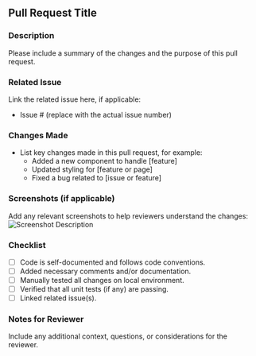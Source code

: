 ## Pull Request Title

### Description

Please include a summary of the changes and the purpose of this pull request.

### Related Issue

Link the related issue here, if applicable:

- Issue # (replace with the actual issue number)

### Changes Made

- List key changes made in this pull request, for example:
  - Added a new component to handle [feature]
  - Updated styling for [feature or page]
  - Fixed a bug related to [issue or feature]

### Screenshots (if applicable)

Add any relevant screenshots to help reviewers understand the changes:
![Screenshot Description](url-to-screenshot)

### Checklist

- [ ] Code is self-documented and follows code conventions.
- [ ] Added necessary comments and/or documentation.
- [ ] Manually tested all changes on local environment.
- [ ] Verified that all unit tests (if any) are passing.
- [ ] Linked related issue(s).

### Notes for Reviewer

Include any additional context, questions, or considerations for the reviewer.
